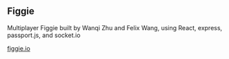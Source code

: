 ## Figgie

Multiplayer Figgie built by Wanqi Zhu and Felix Wang, using React, express, passport.js, and socket.io

[figgie.io](figgie.io)